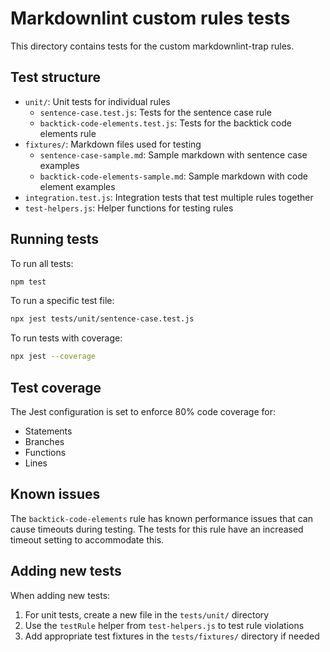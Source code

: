 # Markdownlint custom rules tests

This directory contains tests for the custom markdownlint-trap rules.

## Test structure

- `unit/`: Unit tests for individual rules
  - `sentence-case.test.js`: Tests for the sentence case rule
  - `backtick-code-elements.test.js`: Tests for the backtick code elements rule
- `fixtures/`: Markdown files used for testing
  - `sentence-case-sample.md`: Sample markdown with sentence case examples
  - `backtick-code-elements-sample.md`: Sample markdown with code element examples
- `integration.test.js`: Integration tests that test multiple rules together
- `test-helpers.js`: Helper functions for testing rules

## Running tests

To run all tests:

```bash
npm test
```

To run a specific test file:

```bash
npx jest tests/unit/sentence-case.test.js
```

To run tests with coverage:

```bash
npx jest --coverage
```

## Test coverage

The Jest configuration is set to enforce 80% code coverage for:

- Statements
- Branches
- Functions
- Lines

## Known issues

The `backtick-code-elements` rule has known performance issues that can cause timeouts during testing. The tests for this rule have an increased timeout setting to accommodate this.

## Adding new tests

When adding new tests:

1. For unit tests, create a new file in the `tests/unit/` directory
2. Use the `testRule` helper from `test-helpers.js` to test rule violations
3. Add appropriate test fixtures in the `tests/fixtures/` directory if needed
